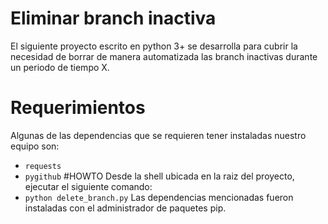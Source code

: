 # Eliminar branch inactiva
El siguiente proyecto escrito en python 3+ se desarrolla para cubrir la necesidad de borrar de manera automatizada las branch inactivas durante un periodo de tiempo X.
# Requerimientos
Algunas de las dependencias que se requieren tener instaladas nuestro equipo son:
* `requests`
* `pygithub`
#HOWTO
Desde la shell ubicada en la raiz del proyecto, ejecutar el siguiente comando:
* `python delete_branch.py`
Las dependencias mencionadas fueron instaladas con el administrador de paquetes pip.